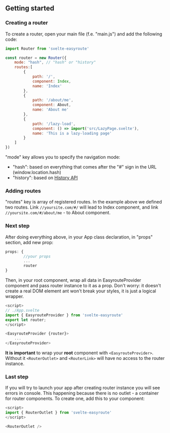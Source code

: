 ## Getting started

### Creating a router
To create a router, open your main file (f.e. "main.js") and add the following code:
```javascript
import Router from 'svelte-easyroute'

const router = new Router({
    mode: "hash", // "hash" or "history"
    routes:[
        {
            path: '/',
            component: Index,
            name: 'Index'
        },
        {
            path: '/about/me',
            component: About,
            name: 'About me'
        },
        {
            path: '/lazy-load',
            component: () => import('src/LazyPage.svelte'),
            name: 'This is a lazy-loading page'
        }
    ]
})
```

"mode" key allows you to specify the navigation mode:
* "hash": based on everything that comes after the "#" sign in the URL (window.location.hash)
* "history": based on [History API](https://developer.mozilla.org/en-US/docs/Web/API/History_API)

### Adding routes
"routes" key is array of registered routes. In the example above we defined two routes. Link `//yoursite.com/#/` will lead to Index component, and link `//yoursite.com/#/about/me` - to About component.

### Next step
After doing everything above, in your App class declaration, in "props" section, add new prop:
```javascript
props: {
		//your props
		...
		router
}
```

Then, in your root component, wrap all data in EasyrouteProvider component and pass
router instance to it as a prop. Don't worry: it
doesn't create a real DOM element ant won't break your styles, it is just a logical wrapper.
```javascript
<script>
// ./App.svelte
import { EasyrouteProvider } from 'svelte-easyroute'
export let router;
</script>

<EasyrouteProvider {router}>
    ...
</EasyrouteProvider>
```
**It is important** to wrap your **root** component with `<EasyrouteProvider>`. Without it 
`<RouterOutlet>` and `<RouterLink>` will have no access to the router instance.

### Last step
If you will try to launch your app after creating router 
instance you will see errors in console. This happening 
because there is no outlet - a container for router 
components. To create one, add this to your component:

```javascript
<script>
import { RouterOutlet } from 'svelte-easyroute'
</script>

<RouterOutlet />
```